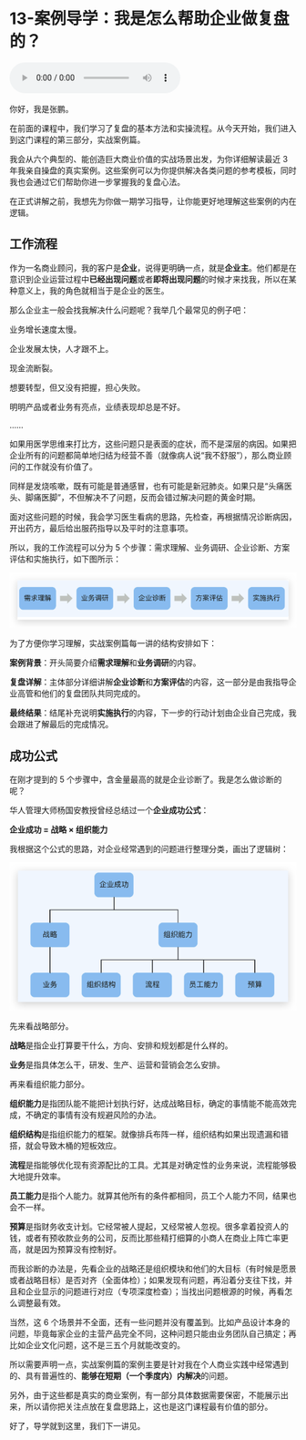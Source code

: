 # 13-案例导学：我是怎么帮助企业做复盘的？

<audio controls="" title="13-案例导学：我是怎么帮助企业做复盘的？">
  <source
    id="mp3"
    src="/mp3/review-study/13-案例导学：我是怎么帮助企业做复盘的？.m4a"
  />
</audio>

你好，我是张鹏。

在前面的课程中，我们学习了复盘的基本方法和实操流程。从今天开始，我们进入到这门课程的第三部分，实战案例篇。

我会从六个典型的、能创造巨大商业价值的实战场景出发，为你详细解读最近 3 年我亲自操盘的真实案例。这些案例可以为你提供解决各类问题的参考模板，同时我也会通过它们帮助你进一步掌握我的复盘心法。

在正式讲解之前，我想先为你做一期学习指导，让你能更好地理解这些案例的内在逻辑。

## 工作流程

作为一名商业顾问，我的客户是**企业**，说得更明确一点，就是**企业主**。他们都是在意识到企业运营过程中**已经出现问题**或者**即将出现问题**的时候才来找我，所以在某种意义上，我的角色就相当于是企业的医生。

那么企业主一般会找我解决什么问题呢？我举几个最常见的例子吧：

业务增长速度太慢。

企业发展太快，人才跟不上。

现金流断裂。

想要转型，但又没有把握，担心失败。

明明产品或者业务有亮点，业绩表现却总是不好。

……

如果用医学思维来打比方，这些问题只是表面的症状，而不是深层的病因。如果把企业所有的问题都简单地归结为经营不善（就像病人说“我不舒服”），那么商业顾问的工作就没有价值了。

同样是发烧咳嗽，既有可能是普通感冒，也有可能是新冠肺炎。如果只是“头痛医头、脚痛医脚”，不但解决不了问题，反而会错过解决问题的黄金时期。

面对这些问题的时候，我会学习医生看病的思路，先检查，再根据情况诊断病因，开出药方，最后给出服药指导以及平时的注意事项。

所以，我的工作流程可以分为 5 个步骤：需求理解、业务调研、企业诊断、方案评估和实施执行，如下图所示：

![image-20240510165546557](./assets/image-20240510165546557.png)

为了方便你学习理解，实战案例篇每一讲的结构安排如下：

**案例背景**：开头简要介绍**需求理解**和**业务调研**的内容。

**复盘详解**：主体部分详细讲解**企业诊断**和**方案评估**的内容，这一部分是由我指导企业高管和他们的复盘团队共同完成的。

**最终结果**：结尾补充说明**实施执行**的内容，下一步的行动计划由企业自己完成，我会跟进了解最后的完成情况。

## 成功公式

在刚才提到的 5 个步骤中，含金量最高的就是企业诊断了。我是怎么做诊断的呢？

华人管理大师杨国安教授曾经总结过一个**企业成功公式**：

**企业成功 = 战略 × 组织能力**

我根据这个公式的思路，对企业经常遇到的问题进行整理分类，画出了逻辑树：

![image-20240510165559059](./assets/image-20240510165559059.png)

先来看战略部分。

**战略**是指企业打算要干什么，方向、安排和规划都是什么样的。

**业务**是指具体怎么干，研发、生产、运营和营销会怎么安排。

再来看组织能力部分。

**组织能力**是指团队能不能把计划执行好，达成战略目标，确定的事情能不能高效完成，不确定的事情有没有规避风险的办法。

**组织结构**是指组织能力的框架。就像排兵布阵一样，组织结构如果出现遗漏和错搭，就会导致木桶的短板效应。

**流程**是指能够优化现有资源配比的工具。尤其是对确定性的业务来说，流程能够极大地提升效率。

**员工能力**是指个人能力。就算其他所有的条件都相同，员工个人能力不同，结果也会不一样。

**预算**是指财务收支计划。它经常被人提起，又经常被人忽视。很多拿着投资人的钱，或者有预收款业务的公司，反而比那些精打细算的小商人在商业上阵亡率更高，就是因为预算没有控制好。

而我诊断的办法是，先看企业的战略还是组织模块和他们的大目标（有时候是愿景或者战略目标）是否对齐（全面体检）；如果发现有问题，再沿着分支往下找，并且和企业显示的问题进行对应（专项深度检查）；当找出问题根源的时候，再看怎么调整最有效。

当然，这 6 个场景并不全面，还有一些问题并没有覆盖到。比如产品设计本身的问题，毕竟每家企业的主营产品完全不同，这种问题只能由业务团队自己搞定；再比如企业文化问题，这不是三五个月就能改变的。

所以需要声明一点，实战案例篇的案例主要是针对我在个人商业实践中经常遇到的、具有普遍性的、**能够在短期（一个季度内）内解决**的问题。

另外，由于这些都是真实的商业案例，有一部分具体数据需要保密，不能展示出来，所以请你把关注点放在复盘思路上，这也是这门课程最有价值的部分。

好了，导学就到这里，我们下一讲见。

